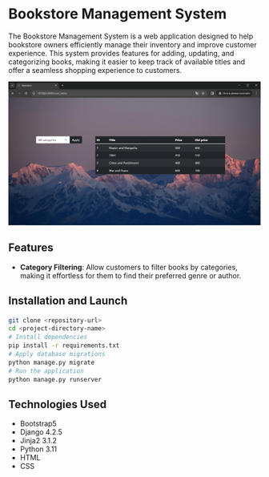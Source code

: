 # Bookstore Management System

The Bookstore Management System is a web application designed to help bookstore owners efficiently manage their
inventory and improve customer experience. This system provides features for adding, updating, and categorizing books,
making it easier to keep track of available titles and offer a seamless shopping experience to customers.

![Screenshot](https://github.com/levina-anna/levina-anna.github.io/raw/main/images/Bookstore.png)

## Features

- **Category Filtering**: Allow customers to filter books by categories, making it effortless for them to find their
  preferred genre or author.

## Installation and Launch

```bash
git clone <repository-url>
cd <project-directory-name>
# Install dependencies
pip install -r requirements.txt
# Apply database migrations
python manage.py migrate
# Run the application
python manage.py runserver
```

## Technologies Used

- Bootstrap5
- Django 4.2.5
- Jinja2 3.1.2
- Python 3.11
- HTML
- CSS